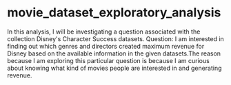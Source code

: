 # movie_dataset_exploratory_analysis
In this analysis, I will be investigating a question associated with the collection Disney's Character Success datasets. Question: I am interested in finding out which genres and directors created maximum revenue for Disney based on the available information in the given datasets.The reason because I am exploring this particular question is because I am curious about knowing what kind of movies people are interested in and generating revenue.
